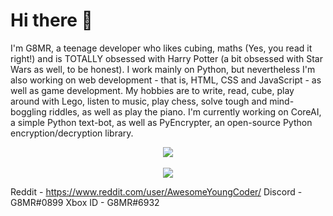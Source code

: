 # Hi there 👋
I'm G8MR, a teenage developer who likes cubing, maths (Yes, you read it right!) and is TOTALLY obsessed with Harry Potter (a bit obsessed with Star Wars as well, to be honest).
I work mainly on Python, but nevertheless I'm also working on web development - that is, HTML, CSS and JavaScript - as well as game development.
My hobbies are to write, read, cube, play around with Lego, listen to music, play chess, solve tough and mind-boggling riddles, as well as play the piano.
I'm currently working on CoreAI, a simple Python text-bot, as well as PyEncrypter, an open-source Python encryption/decryption library.

<p align="center"><a href="https://github-readme-stats.vercel.app"><img src="https://github-readme-stats.vercel.app/api?username=G8MR&show_icons=true&theme=dark"></a><br><br><img src="https://github-readme-stats.vercel.app/api/top-langs/?username=g8mr&theme=dark"></p>

Reddit - https://www.reddit.com/user/AwesomeYoungCoder/
Discord - G8MR#0899
Xbox ID - G8MR#6932
